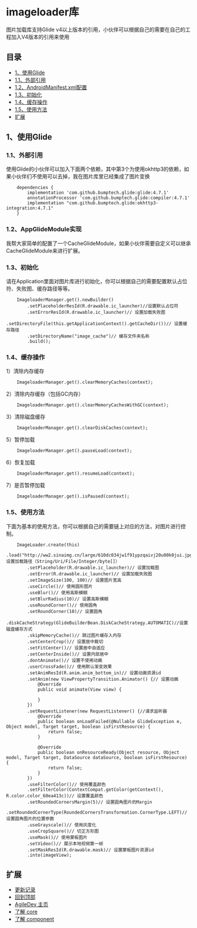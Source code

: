 # imageloader库
图片加载库支持Glide v4以上版本的引用，小伙伴可以根据自己的需要在自己的工程加入V4版本的引用来使用

## 目录
 - [1、使用Glide](https://github.com/LZ9/AgileDev/blob/master/imageloader/readme_imageloader.md#1使用glide)
 - [1.1、外部引用](https://github.com/LZ9/AgileDev/blob/master/imageloader/readme_imageloader.md#11外部引用)
 - [1.2、AndroidManifest.xml配置](https://github.com/LZ9/AgileDev/blob/master/imageloader/readme_imageloader.md#12androidmanifestxml配置)
 - [1.3、初始化](https://github.com/LZ9/AgileDev/blob/master/imageloader/readme_imageloader.md#13初始化)
 - [1.4、缓存操作](https://github.com/LZ9/AgileDev/blob/master/imageloader/readme_imageloader.md#14缓存操作)
 - [1.5、使用方法](https://github.com/LZ9/AgileDev/blob/master/imageloader/readme_imageloader.md#15使用方法)
 - [扩展](https://github.com/LZ9/AgileDev/blob/master/imageloader/readme_imageloader.md#扩展)

## 1、使用Glide
### 1.1、外部引用
使用Glide的小伙伴可以加入下面两个依赖，其中第3个为使用okhttp3的依赖，如果小伙伴们不使用可以去掉，我在图片库里已经集成了图片变换
```
    dependencies {
        implementation 'com.github.bumptech.glide:glide:4.7.1'
        annotationProcessor 'com.github.bumptech.glide:compiler:4.7.1'
        implementation "com.github.bumptech.glide:okhttp3-integration:4.7.1"
    }
```

### 1.2、AppGlideModule实现
我帮大家简单的配置了一个CacheGlideModule，如果小伙伴需要自定义可以继承CacheGlideModule来进行扩展。

### 1.3、初始化
请在Application里面对图片库进行初始化，你可以根据自己的需要配置默认占位符、失败图、缓存路径等等。
```
    ImageloaderManager.get().newBuilder()
        .setPlaceholderResId(R.drawable.ic_launcher)//设置默认占位符
        .setErrorResId(R.drawable.ic_launcher)// 设置加载失败图
        .setDirectoryFile(this.getApplicationContext().getCacheDir())// 设置缓存路径
        .setDirectoryName("image_cache")// 缓存文件夹名称
        .build();
```

### 1.4、缓存操作
1）清除内存缓存
```
    ImageloaderManager.get().clearMemoryCaches(context);
```
2）清除内存缓存（包括GC内存）
```
    ImageloaderManager.get().clearMemoryCachesWithGC(context);
```
3）清除磁盘缓存
```
    ImageloaderManager.get().clearDiskCaches(context);
```
5）暂停加载
```
    ImageloaderManager.get().pauseLoad(context);
```
6）恢复加载
```
    ImageloaderManager.get().resumeLoad(context);
```
7）是否暂停加载
```
    ImageloaderManager.get().isPaused(context);
```

### 1.5、使用方法
下面为基本的使用方法，你可以根据自己的需要链上对应的方法，对图片进行控制。
```
    ImageLoader.create(this)
        .load("http://ww2.sinaimg.cn/large/610dc034jw1f91ypzqaivj20u00k0jui.jpg")// 设置加载路径（String/Uri/File/Integer/byte[]）
        .setPlaceholder(R.drawable.ic_launcher)// 设置加载图
        .setError(R.drawable.ic_launcher)// 设置加载失败图
        .setImageSize(100, 100)// 设置图片宽高
        .useCircle()// 使用圆形图片
        .useBlur()// 使用高斯模糊
        .setBlurRadius(10)// 设置高斯模糊
        .useRoundCorner()// 使用圆角
        .setRoundCorner(10)// 设置圆角
        .diskCacheStrategy(GlideBuilderBean.DiskCacheStrategy.AUTOMATIC)//设置磁盘缓存方式
        .skipMemoryCache()// 跳过图片缓存入内存
        .setCenterCrop()// 设置居中裁切
        .setFitCenter()// 设置居中自适应
        .setCenterInside()// 设置内部居中
        .dontAnimate()// 设置不使用动画
        .userCrossFade()// 使用默认渐变效果
        .setAnimResId(R.anim.anim_bottom_in)// 设置动画资源id
        .setAnim(new ViewPropertyTransition.Animator() {// 设置动画
            @Override
            public void animate(View view) {

            }
        })
        .setRequestListener(new RequestListener() {//请求监听器
            @Override
            public boolean onLoadFailed(@Nullable GlideException e, Object model, Target target, boolean isFirstResource) {
                return false;
            }

            @Override
            public boolean onResourceReady(Object resource, Object model, Target target, DataSource dataSource, boolean isFirstResource) {
                return false;
            }
        })
        .useFilterColor()// 使用覆盖颜色
        .setFilterColor(ContextCompat.getColor(getContext(), R.color.color_60ea413c))// 设置覆盖颜色
        .setRoundedCornersMargin(5)// 设置圆角图片的Margin
        .setRoundedCornerType(RoundedCornersTransformation.CornerType.LEFT)// 设置圆角图片的位置参数
        .useGrayscale()// 使用灰度化
        .useCropSquare()// 切正方形图
        .useMask()// 使用蒙板图片
        .setVideo()// 展示本地视频第一帧
        .setMaskResId(R.drawable.mask)// 设置蒙板图片资源id
        .into(imageView);
```

## 扩展

- [更新记录](https://github.com/LZ9/AgileDev/blob/master/imageloader/readme_imageloader_update.md)
- [回到顶部](https://github.com/LZ9/AgileDev/blob/master/imageloader/readme_imageloader.md#imageloader库)
- [AgileDev 主页](https://github.com/LZ9/AgileDev)
- [了解 core](https://github.com/LZ9/AgileDev/blob/master/core/readme_core.md)
- [了解 component](https://github.com/LZ9/AgileDev/blob/master/component/readme_component.md)
